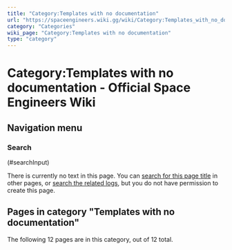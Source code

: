 ```yaml
---
title: "Category:Templates with no documentation"
url: "https://spaceengineers.wiki.gg/wiki/Category:Templates_with_no_documentation"
category: "Categories"
wiki_page: "Category:Templates with no documentation"
type: "category"
---
```


# Category:Templates with no documentation - Official Space Engineers Wiki

## Navigation menu

### Search

(#searchInput)

There is currently no text in this page. You can [search for this page title](https://spaceengineers.wiki.gg/wiki/Special:Search/Templates_with_no_documentation "Special:Search/Templates with no documentation") in other pages, or [search the related logs](https://spaceengineers.wiki.gg/wiki/Special:Log?page=Category:Templates_with_no_documentation), but you do not have permission to create this page.

## Pages in category "Templates with no documentation"

The following 12 pages are in this category, out of 12 total.
